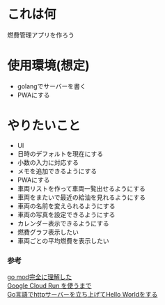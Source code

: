 # これは何
燃費管理アプリを作ろう

# 使用環境(想定)
* golangでサーバーを書く
* PWAにする

# やりたいこと
* UI
* 日時のデフォルトを現在にする
* 小数の入力に対応する
* メモを追加できるようにする
* PWAにする
* 車両リストを作って車両一覧出せるようにする
* 車両をまたいで最近の給油を見れるようにする
* 車両の名前を変えられるようにする
* 車両の写真を設定できるようにする
* カレンダー表示できるようにする
* 燃費グラフ表示したい
* 車両ごとの平均燃費を表示したい


### 参考
[go mod完全に理解した](https://zenn.dev/optimisuke/articles/105feac3f8e726830f8c)  
[Google Cloud Run を使うまで](https://qiita.com/massie_g/items/5a9ce514eaa7c460b5e3)  
[Go言語でhttpサーバーを立ち上げてHello Worldをする](https://qiita.com/taizo/items/bf1ec35a65ad5f608d45)  